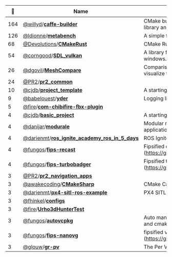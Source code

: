 |:star2: | Name | Description | 🌍|
|---|---|---|---|
|164|[@willyd](https://github.com/willyd)/[**caffe-builder**](https://github.com/willyd/caffe-builder)|CMake build scripts to automate building the Caffe library and its dependencies.||
|126|[@ldionne](https://github.com/ldionne)/[**metabench**](https://github.com/ldionne/metabench)|A simple framework for compile-time benchmarks||
|68|[@Devolutions](https://github.com/Devolutions)/[**CMakeRust**](https://github.com/Devolutions/CMakeRust)|CMake Rust Language Support||
|54|[@corngood](https://github.com/corngood)/[**SDL_vulkan**](https://github.com/corngood/SDL_vulkan)|A library for creating Vulkan surfaces for SDL2 windows.||
|26|[@dgovil](https://github.com/dgovil)/[**MeshCompare**](https://github.com/dgovil/MeshCompare)|Comparison tools for Maya meshes, to help visualize the differences between similar meshes.||
|24|[@PR2](https://github.com/PR2)/[**pr2_common**](https://github.com/PR2/pr2_common)|||
|10|[@cjdb](https://github.com/cjdb)/[**project_template**](https://github.com/cjdb/project_template)|A starting point for C++ projects.||
|9|[@babelouest](https://github.com/babelouest)/[**yder**](https://github.com/babelouest/yder)|Logging library for C applications|[:arrow_upper_right:](https://babelouest.github.io/yder/)|
|5|[@fire](https://github.com/fire)/[**com-chibifire-fbx-plugin**](https://github.com/fire/com-chibifire-fbx-plugin)|||
|4|[@cjdb](https://github.com/cjdb)/[**basic_project**](https://github.com/cjdb/basic_project)|A starting point for C++ projects.||
|4|[@danijar](https://github.com/danijar)/[**modurale**](https://github.com/danijar/modurale)|Modular real time engine for computer graphics applications||
|4|[@darienmt](https://github.com/darienmt)/[**ros_ignite_academy_ros_in_5_days**](https://github.com/darienmt/ros_ignite_academy_ros_in_5_days)|ROS Ignite Academy : ROS in 5 Days projects||
|4|[@fungos](https://github.com/fungos)/[**fips-recast**](https://github.com/fungos/fips-recast)|Fipsified detour/recast lib (https://github.com/memononen/recastnavigation) ||
|4|[@fungos](https://github.com/fungos)/[**fips-turbobadger**](https://github.com/fungos/fips-turbobadger)|Fipsified turbobadger (https://github.com/fruxo/turbobadger) ||
|3|[@PR2](https://github.com/PR2)/[**pr2_navigation_apps**](https://github.com/PR2/pr2_navigation_apps)|||
|3|[@awakecoding](https://github.com/awakecoding)/[**CMakeSharp**](https://github.com/awakecoding/CMakeSharp)|CMake C# Language Support||
|3|[@darienmt](https://github.com/darienmt)/[**px4-sitl-ros-example**](https://github.com/darienmt/px4-sitl-ros-example)|PX4 SITL ROS Example||
|3|[@fhinkel](https://github.com/fhinkel)/[**configs**](https://github.com/fhinkel/configs)|||
|3|[@fire](https://github.com/fire)/[**Urho3dHunterTest**](https://github.com/fire/Urho3dHunterTest)|||
|3|[@fungos](https://github.com/fungos)/[**autovcpkg**](https://github.com/fungos/autovcpkg)|Auto manage native dependencies using vcpkg and cmake||
|3|[@fungos](https://github.com/fungos)/[**fips-nanovg**](https://github.com/fungos/fips-nanovg)|fipsified version of nanovg (https://github.com/memononen/nanovg.git)||
|3|[@glouw](https://github.com/glouw)/[**gr-pv**](https://github.com/glouw/gr-pv)|The Per Vices Functional Test System||

